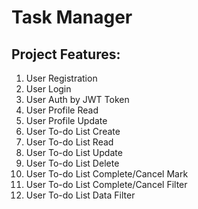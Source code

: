 # Task Manager

## Project Features:

1. User Registration
1. User Login
1. User Auth by JWT Token
1. User Profile Read
1. User Profile Update
1. User To-do List Create
1. User To-do List Read
1. User To-do List Update
1. User To-do List Delete
1. User To-do List Complete/Cancel Mark
1. User To-do List Complete/Cancel Filter
1. User To-do List Data Filter
